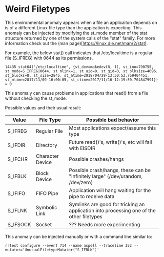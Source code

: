 Weird Filetypes
===============

This environmental anomaly appears when a file an applicaiton depends on is
of a different Linux file type than the appication is expecting.  This
anomaly can be injected by modifying the st_mode member of the stat
structure returned by one of the system calls of the "stat" family.  For
more information check out the (man page)[https://linux.die.net/man/2/stat].

For example, the below stat() call indicates that /etc/localtime is a
regular file (S_IFREG) with 0644 as its permissions.
```
14435 stat64("/etc/localtime", {st_dev=makedev(8, 1), st_ino=790755, st_mode=S_IFREG|0644, st_nlink=1, st_uid=0, st_gid=0, st_blksize=4096, st_blocks=8, st_size=2845, st_atime=2018/04/29-13:30:53.769404451, st_mtime=2017/11/09-16:00:05, st_ctime=2017/11/16-12:19:50.704847991}) = 0
```

This anomaly can cause problems in applications that read() from a file
without checking the st_mode.

Possible values and their usual result:

| Value    | File Type        | Possible bad behavior
| ---      | ---              | --- 
| S_IFREG  | Regular File     | Most applications expect/assume this type
| S_IFDIR  | Directory        | Future read()'s, write()'s, etc will fail with EISDIR
| S_IFCHR  | Character Device | Possible crashes/hangs
| S_IFBLK  | Block Device     | Possible crash/hangs, these can be "infinitely large" (/dev/urandom, /dev/zero)
| S_IFIFO  | FIFO Pipe        | Application will hang waiting for the pipe to receive data
| S_IFLNK  | Symbolic Link    | Symlinks are good for tricking an application into processing one of the other filetypes
| S_IFSOCK | Socket           | ??? Needs more experimenting

This anomaly can be injected manually or with a command line similar to:
```
rrtest configure --event 714 --name aspell --traceline 352 --mutator='UnusualFiletypeMutator("S_IFBLK")'
```
